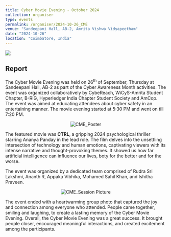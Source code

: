 ```yaml
---
title: Cyber Movie Evening - October 2024
collection: organiser
type: events
permalink: /organiser/2024-10-26_CME
venue: "Sandeepani Hall, AB-2, Amrita Vishwa Vidyapeetham"
date: "2024-10-26"
location: "Coimbatore, India"
---
```


![](https://img.shields.io/badge/-Events-blue) 

## Report
The Cyber Movie Evening was held on 26<sup>th</sup> of September, Thursday at Sandeepani Hall, AB-2 as part of the Cyber Awareness Month activities. The event was organized collaboratively by
CybeReach, WiCyS-Amrita Student Chapter, B-RIG, Hyperledger India Chapter Student Society and AmCop. The event was aimed at educating attendees about cyber safety in an entertaining manner. 
The movie evening started at 5:30 PM and went on till 7:20 PM.

<p align='center'>
<img src="../images/CAM/2024/CME/CME_Poster.png" alt="CME_Poster" >
</p>

The featured movie was **CTRL**, a gripping 2024 psychological thriller starring Ananya Panday in the lead role. The film delves into the unsettling intersection of technology 
and human emotions, captivating viewers with its intense narrative and thought-provoking themes. It showed us how far artificial intelligence can influence our lives, boty for the better
and for the worse.

The event was organized by a dedicated team comprised of Rudra Sri Lakshmi, Ananth R, Appaka Vibhika, Mohamed Sahil Khan, and Ishitha Praveen. 

<p align='center'>
<img src="../images/CAM/2024/CME/CME_SP.png" alt="CME_Session Picture" >
</p>

The event ended with a heartwarming group photo that captured the joy and connection among everyone who attended. People came together, smiling and laughing, to create a lasting memory of the Cyber Movie Evening.
Overall, the Cyber Movie Evening was a great success. It brought people closer, encouraged meaningful interactions, and created excitement among the participants.
